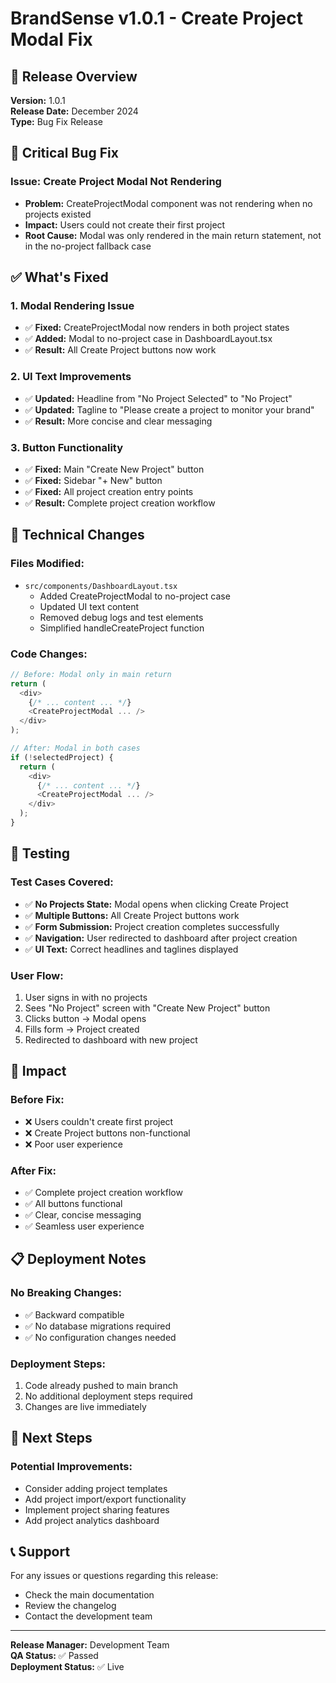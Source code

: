 # BrandSense v1.0.1 - Create Project Modal Fix

## 🚀 Release Overview

**Version:** 1.0.1  
**Release Date:** December 2024  
**Type:** Bug Fix Release  

## 🐛 Critical Bug Fix

### **Issue:** Create Project Modal Not Rendering
- **Problem:** CreateProjectModal component was not rendering when no projects existed
- **Impact:** Users could not create their first project
- **Root Cause:** Modal was only rendered in the main return statement, not in the no-project fallback case

## ✅ What's Fixed

### **1. Modal Rendering Issue**
- ✅ **Fixed:** CreateProjectModal now renders in both project states
- ✅ **Added:** Modal to no-project case in DashboardLayout.tsx
- ✅ **Result:** All Create Project buttons now work

### **2. UI Text Improvements**
- ✅ **Updated:** Headline from "No Project Selected" to "No Project"
- ✅ **Updated:** Tagline to "Please create a project to monitor your brand"
- ✅ **Result:** More concise and clear messaging

### **3. Button Functionality**
- ✅ **Fixed:** Main "Create New Project" button
- ✅ **Fixed:** Sidebar "+ New" button  
- ✅ **Fixed:** All project creation entry points
- ✅ **Result:** Complete project creation workflow

## 🔧 Technical Changes

### **Files Modified:**
- `src/components/DashboardLayout.tsx`
  - Added CreateProjectModal to no-project case
  - Updated UI text content
  - Removed debug logs and test elements
  - Simplified handleCreateProject function

### **Code Changes:**
```typescript
// Before: Modal only in main return
return (
  <div>
    {/* ... content ... */}
    <CreateProjectModal ... />
  </div>
);

// After: Modal in both cases
if (!selectedProject) {
  return (
    <div>
      {/* ... content ... */}
      <CreateProjectModal ... />
    </div>
  );
}
```

## 🧪 Testing

### **Test Cases Covered:**
- ✅ **No Projects State:** Modal opens when clicking Create Project
- ✅ **Multiple Buttons:** All Create Project buttons work
- ✅ **Form Submission:** Project creation completes successfully
- ✅ **Navigation:** User redirected to dashboard after project creation
- ✅ **UI Text:** Correct headlines and taglines displayed

### **User Flow:**
1. User signs in with no projects
2. Sees "No Project" screen with "Create New Project" button
3. Clicks button → Modal opens
4. Fills form → Project created
5. Redirected to dashboard with new project

## 🎯 Impact

### **Before Fix:**
- ❌ Users couldn't create first project
- ❌ Create Project buttons non-functional
- ❌ Poor user experience

### **After Fix:**
- ✅ Complete project creation workflow
- ✅ All buttons functional
- ✅ Clear, concise messaging
- ✅ Seamless user experience

## 📋 Deployment Notes

### **No Breaking Changes:**
- ✅ Backward compatible
- ✅ No database migrations required
- ✅ No configuration changes needed

### **Deployment Steps:**
1. Code already pushed to main branch
2. No additional deployment steps required
3. Changes are live immediately

## 🔮 Next Steps

### **Potential Improvements:**
- Consider adding project templates
- Add project import/export functionality
- Implement project sharing features
- Add project analytics dashboard

## 📞 Support

For any issues or questions regarding this release:
- Check the main documentation
- Review the changelog
- Contact the development team

---

**Release Manager:** Development Team  
**QA Status:** ✅ Passed  
**Deployment Status:** ✅ Live  
